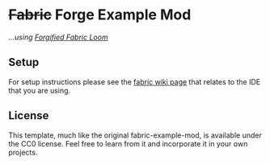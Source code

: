 # ~~Fabric~~ Forge Example Mod

*...using [Forgified Fabric Loom](https://github.com/architectury/forgified-fabric-loom)*

## Setup

For setup instructions please see the [fabric wiki page](https://fabricmc.net/wiki/tutorial:setup) that relates to the
IDE that you are using.

## License

This template, much like the original fabric-example-mod, is available under the CC0 license. Feel free to learn from it
and incorporate it in your own projects.
